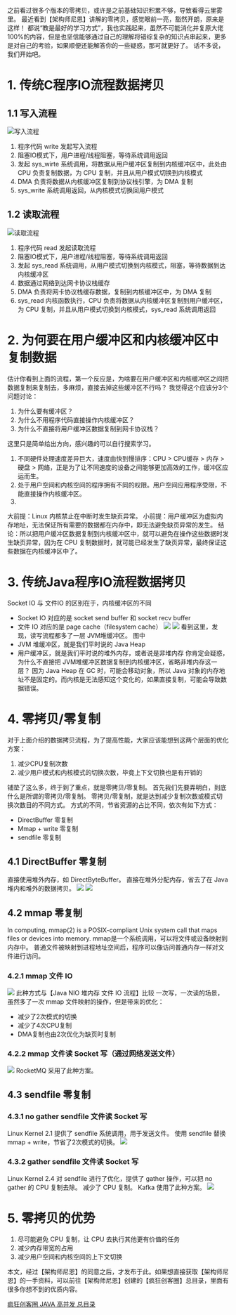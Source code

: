 
之前看过很多个版本的零拷贝，或许是之前基础知识积累不够，导致看得云里雾里。
最近看到【架构师尼恩】讲解的零拷贝，感觉眼前一亮，豁然开朗，原来是这样！
都说“教是最好的学习方式”，我也实践起来，虽然不可能消化并复原大佬100%的内容，但是也坚信能够通过自己的理解将错综复杂的知识点串起来，更多是对自己的考验，如果顺便还能解答你的一些疑惑，那可就更好了。
话不多说，我们开始吧。

# 1. 传统C程序IO流程数据拷贝
## 1.1 写入流程
![写入流程](https://github.com/hellboy0621/hellboy0621.github.io/blob/master/images/zero-copy/1.1-write-process.png?raw=true)
1. 程序代码 write 发起写入流程
1. 阻塞IO模式下，用户进程/线程阻塞，等待系统调用返回
2. 发起 sys_wirte 系统调用，将数据从用户缓冲区复制到内核缓冲区中，此处由 CPU 负责复制数据，为 CPU 复制，并且从用户模式切换到内核模式
3. DMA 负责将数据从内核缓冲区复制到协议栈引擎，为 DMA 复制
4. sys_write 系统调用返回，从内核模式切换回用户模式

## 1.2 读取流程
![读取流程](https://github.com/hellboy0621/hellboy0621.github.io/blob/master/images/zero-copy/1.2-read-process.png?raw=true)
1. 程序代码 read 发起读取流程
1. 阻塞IO模式下，用户进程/线程阻塞，等待系统调用返回
2. 发起 sys_read 系统调用，从用户模式切换到内核模式，阻塞，等待数据到达内核缓冲区
3. 数据通过网络到达网卡协议栈缓存
4. DMA 负责将网卡协议栈缓存数据，复制到内核缓冲区中，为 DMA 复制
5. sys_read 内核函数执行，CPU 负责将数据从内核缓冲区复制到用户缓冲区，为 CPU 复制，并且从用户模式切换到内核模式，sys_read 系统调用返回

# 2. 为何要在用户缓冲区和内核缓冲区中复制数据
   估计你看到上面的流程，第一个反应是，为啥要在用户缓冲区和内核缓冲区之间把数据复制来复制去，多麻烦，直接去掉这些缓冲区不行吗？
   我觉得这个应该分3个问题讨论：
1. 为什么要有缓冲区？
2. 为什么不用程序代码直接操作内核缓冲区？
3. 为什么不直接将用户缓冲区数据复制到网卡协议栈？

这里只是简单给出方向，感兴趣的可以自行搜索学习。
1. 不同硬件处理速度差异巨大，速度由快到慢排序：CPU > CPU缓存 > 内存 > 硬盘 > 网络，正是为了让不同速度的设备之间能够更加高效的工作，缓冲区应运而生。
2. 处于用户空间和内核空间的程序拥有不同的权限。用户空间应用程序受限，不能直接操作内核缓冲区。
3.
大前提：Linux 内核禁止在中断时发生缺页异常。
小前提：用户缓冲区为虚拟内存地址，无法保证所有需要的数据都在内存中，即无法避免缺页异常的发生。
结论：所以把用户缓冲区数据复制到内核缓冲区中，就可以避免在操作这些数据时发生缺页异常，因为在 CPU 复制数据时，就可能已经发生了缺页异常，最终保证这些数据在内核缓冲区中了。

# 3. 传统Java程序IO流程数据拷贝
   Socket IO 与 文件IO 的区别在于，内核缓冲区的不同
- Socket IO 对应的是 socket send buffer 和 socket recv buffer
- 文件 IO 对应的是 page cache（filesystem cache）
  ![](https://github.com/hellboy0621/hellboy0621.github.io/blob/master/images/zero-copy/3.Java%20NIO%20%E3%80%90%E5%A0%86%E5%86%85%E5%AD%98%20Socket%20IO%E3%80%91%20%E6%B5%81%E7%A8%8B.png?raw=true)
  ![](https://github.com/hellboy0621/hellboy0621.github.io/blob/master/images/zero-copy/3.Java%20NIO%20%E3%80%90%E5%A0%86%E5%86%85%E5%AD%98%20%E6%96%87%E4%BB%B6%20IO%E3%80%91%20%E6%B5%81%E7%A8%8B.png?raw=true)
  看到这里，发现，读写流程都多了一层 JVM堆缓冲区。
  图中
- JVM 堆缓冲区，就是我们平时说的 Java Heap
- 用户缓冲区，就是我们平时说的堆外内存，或者说是非堆内存
  你肯定会疑惑，为什么不直接把 JVM堆缓冲区数据复制到内核缓冲区，省略非堆内存这一层？
  因为 Java Heap 在 GC 时，可能会移动对象，所以 Java 对象的内存地址不是固定的。而内核是无法感知这个变化的，如果直接复制，可能会导致数据错误。

# 4. 零拷贝/零复制
   对于上面介绍的数据拷贝流程，为了提高性能，大家应该能想到这两个层面的优化方案：
1. 减少CPU复制次数
2. 减少用户模式和内核模式的切换次数，毕竟上下文切换也是有开销的

铺垫了这么多，终于到了重点，就是零拷贝/零复制。
首先我们先要弄明白，到底什么是所谓的零拷贝/零复制。
零拷贝/零复制，就是达到减少复制次数或模式切换次数目的不同方式。
方式的不同，节省资源的占比不同，依次有如下方式：
- DirectBuffer 零复制
- Mmap + write 零复制
- sendfile 零复制

## 4.1 DirectBuffer 零复制
直接使用堆外内存，如 DirectByteBuffer。
直接在堆外分配内存，省去了在 Java 堆内和堆外的数据拷贝。
![](https://github.com/hellboy0621/hellboy0621.github.io/blob/master/images/zero-copy/4.1-Java%20NIO%20%E3%80%90%E7%9B%B4%E6%8E%A5%E5%86%85%E5%AD%98%20Socket%20IO%E3%80%91%20%E6%B5%81%E7%A8%8B.png?raw=true)
![](https://github.com/hellboy0621/hellboy0621.github.io/blob/master/images/zero-copy/4.2-Java%20NIO%20%E3%80%90%E7%9B%B4%E6%8E%A5%E5%86%85%E5%AD%98%20%E6%96%87%E4%BB%B6%20IO%E3%80%91%20%E6%B5%81%E7%A8%8B.png?raw=true)

## 4.2 mmap 零复制
In computing, mmap(2) is a POSIX-compliant Unix system call that maps files or devices into memory.
mmap是一个系统调用，可以将文件或设备映射到内存中。
普通文件被映射到进程地址空间后，程序可以像访问普通内存一样对文件进行访问。
### 4.2.1 mmap 文件 IO
![](https://github.com/hellboy0621/hellboy0621.github.io/blob/master/images/zero-copy/4.2.1-Java%20NIO%20%E3%80%90mmap%20%E6%96%87%E4%BB%B6%20IO%E3%80%91%20%E6%B5%81%E7%A8%8B.png?raw=true)
此种方式与【Java NIO 堆内存 文件 IO 流程】比较
一次写，一次读的场景，虽然多了一次 mmap 文件映射的操作，但是带来的优化：
- 减少了2次模式的切换
- 减少了4次CPU复制
- DMA复制也由2次优化为缺页时复制

### 4.2.2 mmap 文件读 Socket 写（通过网络发送文件）
![](https://github.com/hellboy0621/hellboy0621.github.io/blob/master/images/zero-copy/4.2.2-Java%20NIO%20%E3%80%90mmap%20%E6%96%87%E4%BB%B6%E8%AF%BB%20Socket%20%E5%86%99%E3%80%91%20IO%20%E6%B5%81%E7%A8%8B.png?raw=true)
RocketMQ 采用了此种方案。

## 4.3 sendfile 零复制
### 4.3.1 no gather sendfile 文件读 Socket 写
Linux Kernel 2.1 提供了 sendfile 系统调用，用于发送文件。
使用 sendfile 替换 mmap + write，节省了2次模式的切换。
![](https://github.com/hellboy0621/hellboy0621.github.io/blob/master/images/zero-copy/4.3.1-Java%20NIO%20%E3%80%90gather%20sendfile%20%E6%96%87%E4%BB%B6%E8%AF%BB%20Socket%20%E5%86%99%E3%80%91%20IO%20%E6%B5%81%E7%A8%8B.png?raw=true)
### 4.3.2 gather sendfile  文件读 Socket 写
Linux Kernel 2.4 对 sendfile 进行了优化，提供了 gather 操作，可以把 no gather 的 CPU 复制去除。
减少了 CPU 复制。
Kafka 使用了此种方案。
![](https://github.com/hellboy0621/hellboy0621.github.io/blob/master/images/zero-copy/4.3.1-Java%20NIO%20%E3%80%90no%20gather%20sendfile%20%E6%96%87%E4%BB%B6%E8%AF%BB%20Socket%20%E5%86%99%E3%80%91%20IO%20%E6%B5%81%E7%A8%8B.png?raw=true)

# 5. 零拷贝的优势
1. 尽可能避免 CPU 复制，让 CPU 去执行其他更有价值的任务
2. 减少内存带宽的占用
3. 减少用户空间和内核空间的上下文切换

本文，经过【架构师尼恩】的同意之后，才发布于此。如果想直接获取【架构师尼恩】的一手资料，可以前往【架构师尼恩】创建的【疯狂创客圈】总目录，里面有很多你想不到的优质内容。

[疯狂创客圈 JAVA 高并发 总目录](https://www.cnblogs.com/crazymakercircle/p/9904544.html)